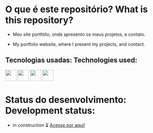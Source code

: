 # O que é este repositório? What is this repository?

- Meu site portfólio, onde apresento os meus projetos, e contato.
 
- My portfolio website, where I present my projects, and contact.

## Tecnologias usadas: Technologies used: 

<img height="35" widht="35" src="https://cdn.jsdelivr.net/gh/devicons/devicon/icons/html5/html5-original.svg" />
<img height="35" widht="35" src="https://cdn.jsdelivr.net/gh/devicons/devicon/icons/css3/css3-original.svg" />
<img height="35" widht="35" src="https://cdn.jsdelivr.net/gh/devicons/devicon/icons/javascript/javascript-original.svg" />
<img height="35" widht="35" src="https://cdn.jsdelivr.net/gh/devicons/devicon/icons/bootstrap/bootstrap-original.svg" />

# Status do desenvolvimento: Development status:

- in construction ⏳ [Acesse por aqui!](https://zeld4coffee.github.io/WebPage/)
